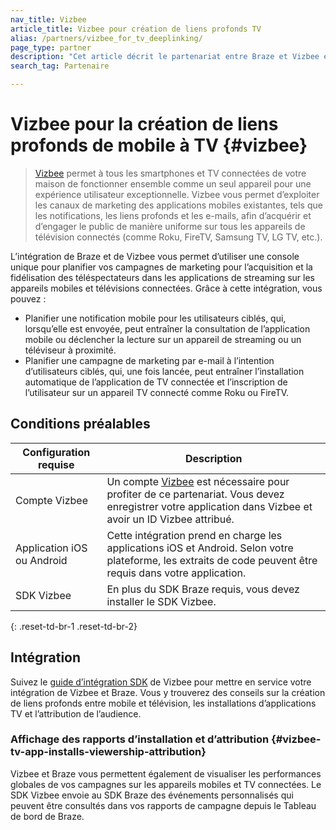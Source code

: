 ```yaml
---
nav_title: Vizbee
article_title: Vizbee pour création de liens profonds TV
alias: /partners/vizbee_for_tv_deeplinking/
page_type: partner
description: "Cet article décrit le partenariat entre Braze et Vizbee et la façon de l’utiliser pour prendre en charge la création de liens profonds TV."
search_tag: Partenaire

---
```

# Vizbee pour la création de liens profonds de mobile à TV {#vizbee}

> [Vizbee][1] permet à tous les smartphones et TV connectées de votre maison de fonctionner ensemble comme un seul appareil pour une expérience utilisateur exceptionnelle. Vizbee vous permet d’exploiter les canaux de marketing des applications mobiles existantes, tels que les notifications, les liens profonds et les e-mails, afin d’acquérir et d’engager le public de manière uniforme sur tous les appareils de télévision connectés (comme Roku, FireTV, Samsung TV, LG TV, etc.).

L’intégration de Braze et de Vizbee vous permet d’utiliser une console unique pour planifier vos campagnes de marketing pour l’acquisition et la fidélisation des téléspectateurs dans les applications de streaming sur les appareils mobiles et télévisions connectées. Grâce à cette intégration, vous pouvez :
- Planifier une notification mobile pour les utilisateurs ciblés, qui, lorsqu’elle est envoyée, peut entraîner la consultation de l’application mobile ou déclencher la lecture sur un appareil de streaming ou un téléviseur à proximité.
- Planifier une campagne de marketing par e-mail à l’intention d’utilisateurs ciblés, qui, une fois lancée, peut entraîner l’installation automatique de l’application de TV connectée et l’inscription de l’utilisateur sur un appareil TV connecté comme Roku ou FireTV.

## Conditions préalables

| Configuration requise | Description |
|---|---|
| Compte Vizbee | Un compte [Vizbee][1] est nécessaire pour profiter de ce partenariat. Vous devez enregistrer votre application dans Vizbee et avoir un ID Vizbee attribué. |
| Application iOS ou Android | Cette intégration prend en charge les applications iOS et Android. Selon votre plateforme, les extraits de code peuvent être requis dans votre application. |
| SDK Vizbee | En plus du SDK Braze requis, vous devez installer le SDK Vizbee. |
{: .reset-td-br-1 .reset-td-br-2}

## Intégration

Suivez le [guide d’intégration SDK][2] de Vizbee pour mettre en service votre intégration de Vizbee et Braze. Vous y trouverez des conseils sur la création de liens profonds entre mobile et télévision, les installations d’applications TV et l’attribution de l’audience. 

### Affichage des rapports d’installation et d’attribution {#vizbee-tv-app-installs-viewership-attribution}

Vizbee et Braze vous permettent également de visualiser les performances globales de vos campagnes sur les appareils mobiles et TV connectées. Le SDK Vizbee envoie au SDK Braze des événements personnalisés qui peuvent être consultés dans vos rapports de campagne depuis le Tableau de bord de Braze.

[1]: https://vizbee.tv/
[2]: https://console.vizbee.tv/app/vzb1765003429/develop/guides/ios-promote/swift
[3]: https://console.vizbee.tv/app/vzb1765003429/develop/guides/ios-promote/objc